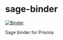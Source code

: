 # sage-binder

[![Binder](https://mybinder.org/badge.svg)](https://mybinder.org/v2/gh/prismia-chat/sage-binder/main)

Sage binder for Prismia